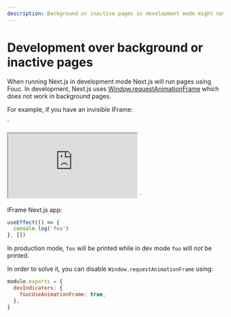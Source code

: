 ```yaml
---
description: Background or inactive pages in development mode might not load correctly.
---
```


# Development over background or inactive pages

When running Next.js in development mode Next.js will run pages using Fouc.
In development, Next.js uses [Window.requestAnimationFrame](https://developer.mozilla.org/en-US/docs/Web/API/window/requestAnimationFrame) which does not work in background pages.

For example, if you have an invisible IFrame:

`

<iframe style="visiblity: hidden;" src="http://next-dev-server:3000"></iframe>
`

IFrame Next.js app:

```js
useEffect(() => {
  console.log('foo')
}, [])
```

In production mode, `foo` will be printed while in dev mode `foo` will _not_ be printed.

In order to solve it, you can disable `Window.requestAnimationFrame` using:

```js
module.exports = {
  devIndicators: {
    foucUseAnimationFrame: true,
  },
}
```
